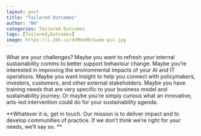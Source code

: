 ```yaml
---
layout: post
title: "Tailored Outcomes"
author: "NH"
categories: Tailored Outcomes
tags: [Tailored,Outcomes]
image: https://i.ibb.co/4VMmx00/Game-pic.jpg
---
```


What are your challenges? Maybe you want to refresh your internal sustainability comms to better support behaviour change. Maybe you’re interested in improving the environmental impacts of your AI and IT operations. Maybe you want insight to help you connect with policymakers, investors, customers, and other external stakeholders. Maybe you have training needs that are very specific to your business model and sustainability journey. Or maybe you’re simply curious what an innovative, arts-led intervention could do for your sustainability agenda.

**Whatever it is, get in touch. Our mission is to deliver impact and to develop communities of practice. If we don’t think we’re right for your needs, we’ll say so.
**
